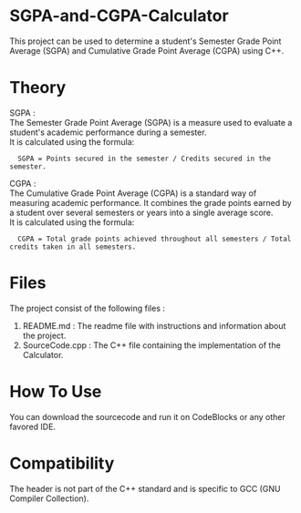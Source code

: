 # SGPA-and-CGPA-Calculator
This project can be used to determine a student's Semester Grade Point Average (SGPA) and Cumulative Grade Point Average (CGPA) using C++.

# Theory
SGPA :                                                                                                                                                       
The Semester Grade Point Average (SGPA) is a measure used to evaluate a student's academic performance during a semester.                               
It is calculated using the formula:                                                                                                                           
                                                                                                                                                              
      SGPA = Points secured in the semester / Credits secured in the semester.             
CGPA :                                                                                                                                                        
The Cumulative Grade Point Average (CGPA) is a standard way of measuring academic performance. It combines the grade points earned by a student over several semesters or years into a single average score.                                                                                                               
It is calculated using the formula:                                                                                                                           

      CGPA = Total grade points achieved throughout all semesters / Total credits taken in all semesters.

# Files 
The project consist of the following files :                                                                                                            
1. README.md : The readme file with instructions and information about the project.                                                                        
2. SourceCode.cpp : The C++ file containing the implementation of the Calculator.                                                                           

# How To Use 
You can download the sourcecode and run it on CodeBlocks or any other favored IDE. 

# Compatibility
The header is not part of the C++ standard and is specific to GCC (GNU Compiler Collection).
